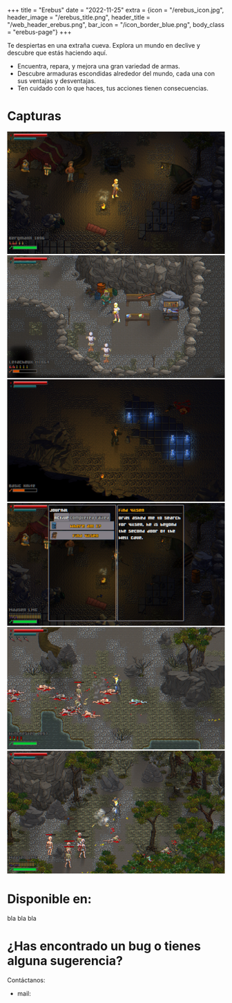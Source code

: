 +++
title = "Erebus"
date = "2022-11-25"
extra = {icon = "/erebus_icon.jpg", header_image = "/erebus_title.png", header_title = "/web_header_erebus.png", bar_icon = "/icon_border_blue.png", body_class = "erebus-page"}
+++

Te despiertas en una extraña cueva. Explora un mundo en declive y descubre que estás haciendo aquí.

- Encuentra, repara, y mejora una gran variedad de armas.
- Descubre armaduras escondidas alrededor del mundo, cada una con sus ventajas y desventajas.
- Ten cuidado con lo que haces, tus acciones tienen consecuencias.

# Capturas

<div class="image-grid">
    <img src="screenshots/01.jpg" alt="Screenshot 1">
    <img src="screenshots/02.jpg" alt="Screenshot 2">
    <img src="screenshots/03.jpg" alt="Screenshot 3">
    <img src="screenshots/04.jpg" alt="Screenshot 4">
    <img src="screenshots/05.jpg" alt="Screenshot 5">
    <img src="screenshots/06.jpg" alt="Screenshot 6">
</div>


# Disponible en:

bla bla bla


# ¿Has encontrado un bug o tienes alguna sugerencia?

Contáctanos:
- mail: